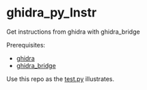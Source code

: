 # ghidra_py_Instr
Get instructions from ghidra with ghidra_bridge

Prerequisites:
* [ghidra](https://github.com/NationalSecurityAgency/ghidra)
* [ghidra_bridge](https://github.com/justfoxing/ghidra_bridge)

Use this repo as the [test.py](/test.py) illustrates.
